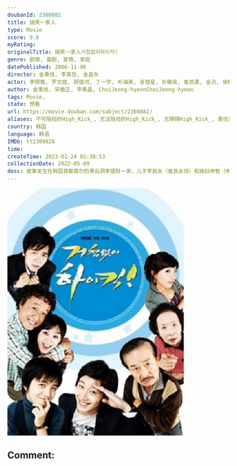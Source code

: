 ```yaml
---
doubanId: 2360882
title: 搞笑一家人
type: Movie
score: 9.6
myRating: 
originalTitle: 搞笑一家人거침없이하이킥!
genre: 剧情, 喜剧, 爱情, 家庭
datePublished: 2006-11-06
director: 金秉旭, 李英哲, 金昌东
actor: 李顺载, 罗文姬, 郑俊河, 丁一宇, 朴海美, 金彗星, 朴敏英, 崔民勇, 金汎, 徐敏静, 申智, 罗惠美, 朴俊琴, 梁定原, 黄健, 陆建艺, 李泰利, 黄灿盛, 赵荣旻, 姜广涛, 洪顺昌, 金慧莉, 金美丽
author: 金秉旭, 宋载正, 李素晶, ChoiJeong-hyeonChoiJeong-hyeon
tags: Movie, 
state: 想看
url: https://movie.douban.com/subject/2360882/
aliases: 不可阻挡的High_Kick_, 无法阻挡的High_Kick_, 无障碍High_Kick_, 勇往直前HighKick, 搞笑一家亲(台), Trouble_free_High_Kick, Unstoppable_High_Kick, High_Kick_
country: 韩国
language: 韩语
IMDb: tt2309828
time: 
createTime: 2023-01-24 01:38:53
collectionDate: 2022-05-09
desc: 故事发生在韩国首都首尔的黑石洞李顺财一家，儿子李民永（崔民永饰）和媳妇申智（申智饰）正式离婚，申智留下孩子前往俄罗斯进修，将房子租给同学徐敏静（徐敏静饰）。民永在父母家过起偷居过程，后因申智在俄...
---
```


![image](assets/p2650977665.jpg)

Comment: 
---

